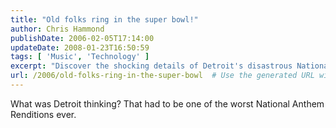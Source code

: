 ```yaml
---
title: "Old folks ring in the super bowl!"
author: Chris Hammond
publishDate: 2006-02-05T17:14:00
updateDate: 2008-01-23T16:50:59
tags: [ 'Music', 'Technology' ]
excerpt: "Discover the shocking details of Detroit's disastrous National Anthem rendition. Find out what went wrong in this epic fail."
url: /2006/old-folks-ring-in-the-super-bowl  # Use the generated URL with year
---
```

What was Detroit thinking? That had to be one of the worst National Anthem Renditions ever.

